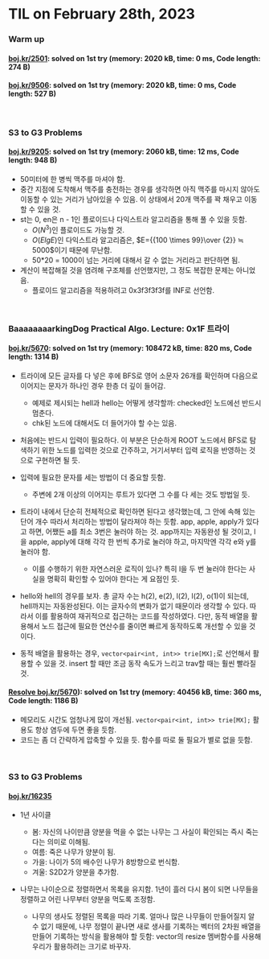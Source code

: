 # **TIL on February 28th, 2023**
### Warm up
#### [boj.kr/2501](../../../Problem%20Solving/boj/uncategorized/2501-02-28-2023.cpp): solved on 1st try (memory: 2020 kB, time: 0 ms, Code length: 274 B)

#### [boj.kr/9506](../../../Problem%20Solving/boj/uncategorized/9506-02-28-2023.cpp): solved on 1st try (memory: 2020 kB, time: 0 ms, Code length: 527 B)
<br>

### S3 to G3 Problems
#### [boj.kr/9205](../../../Problem%20Solving/boj/random%20defense/9205-02-28-2023.cpp): solved on 1st try (memory: 2060 kB, time: 12 ms, Code length: 948 B)
* 50미터에 한 병씩 맥주를 마셔야 함.
* 중간 지점에 도착해서 맥주를 충전하는 경우를 생각하면 아직 맥주를 마시지 않아도 이동할 수 있는 거리가 남아있을 수 있음. 이 상태에서 20개 맥주를 꽉 채우고 이동할 수 있을 것.
* st는 0, en은 n - 1인 플로이드나 다익스트라 알고리즘을 통해 풀 수 있을 듯함.
  - $O(N^3)$인 플로이드도 가능할 것.
  - $O(ElgE)$인 다익스트라 알고리즘은, $E={{100 \times 99}\over {2}} ≒ 5000$이기 때문에 무난함.
  - 50*20 = 1000이 넘는 거리에 대해서 갈 수 없는 거리라고 판단하면 됨.
* 계산이 복잡해질 것을 염려해 구조체를 선언했지만, 그 정도 복잡한 문제는 아니었음.
  - 플로이드 알고리즘을 적용하려고 0x3f3f3f3f를 INF로 선언함.
<br>

### BaaaaaaaarkingDog Practical Algo. Lecture: 0x1F 트라이
#### [boj.kr/5670](../../../Problem%20Solving/boj/Trie/5670-02-28-2023.cpp): solved on 1st try (memory: 108472 kB, time: 820 ms, Code length: 1314 B)
* 트라이에 모든 글자를 다 넣은 후에 BFS로 영어 소문자 26개를 확인하며 다음으로 이어지는 문자가 하나인 경우 한층 더 깊이 들어감.
  - 예제로 제시되는 hell과 hello는 어떻게 생각할까: checked인 노드에선 반드시 멈춘다.
  - chk된 노드에 대해서도 더 들어가야 할 수는 있음.
* 처음에는 반드시 입력이 필요하다. 이 부분은 단순하게 ROOT 노드에서 BFS로 탐색하기 위한 노드를 입력한 것으로 간주하고, 거기서부터 입력 로직을 반영하는 것으로 구현하면 될 듯.
* 입력에 필요한 문자를 세는 방법이 더 중요할 듯함.
  - 주변에 2개 이상의 이어지는 루트가 있다면 그 수를 다 세는 것도 방법일 듯.

* 트라이 내에서 단순히 전체적으로 확인하면 된다고 생각했는데, 그 안에 속해 있는 단어 개수 따라서 처리하는 방법이 달라져야 하는 듯함. app, apple, apply가 있다고 하면, 어쨌든 a를 최소 3번은 눌러야 하는 것. app까지는 자동완성 될 것이고, l을 apple, apply에 대해 각각 한 번씩 추가로 눌러야 하고, 마지막엔 각각 e와 y를 눌러야 함.
  - 이를 수행하기 위한 자연스러운 로직이 있나? 특히 l을 두 번 눌러야 한다는 사실을 명확히 확인할 수 있어야 한다는 게 요점인 듯.

* hello와 hell의 경우를 보자. 총 글자 수는 h(2), e(2), l(2), l(2), o(1)이 되는데, hell까지는 자동완성된다. 이는 글자수의 변화가 없기 때문이라 생각할 수 있다. 따라서 이를 활용하여 재귀적으로 접근하는 코드를 작성하였다. 다만, 동적 배열을 활용해서 노드 접근에 필요한 연산수를 줄이면 빠르게 동작하도록 개선할 수 있을 것이다.

* 동적 배열을 활용하는 경우, `vector<pair<int, int>> trie[MX];`로 선언해서 활용할 수 있을 것. insert 할 때만 조금 동작 속도가 느리고 trav할 때는 훨씬 빨라질 것.

#### [Resolve boj.kr/5670](../../../Problem%20Solving/boj/Trie/5670-re-02-28-2023.cpp)): solved on 1st try (memory: 40456 kB, time: 360 ms, Code length: 1186 B)
* 메모리도 시간도 엄청나게 많이 개선됨. `vector<pair<int, int>> trie[MX];` 활용도 항상 염두에 두면 좋을 듯함.
* 코드는 좀 더 간략하게 압축할 수 있을 듯. 함수를 따로 둘 필요가 별로 없을 듯함.
<br>

### S3 to G3 Problems
#### [boj.kr/16235](../../../Problem%20Solving/boj/random%20defense/16235-02-28-2023.cpp)
* 1년 사이클
  - 봄: 자신의 나이만큼 양분을 먹을 수 없는 나무는 그 사실이 확인되는 즉시 죽는다는 의미로 이해됨.
  - 여름: 죽은 나무가 양분이 됨.
  - 가을: 나이가 5의 배수인 나무가 8방향으로 번식함.
  - 겨울: S2D2가 양분을 추가함.

* 나무는 나이순으로 정렬하면서 목록을 유지함. 1년이 흘러 다시 봄이 되면 나무들을 정렬하고 어린 나무부터 양분을 먹도록 조정함.
  - 나무의 생사도 정렬된 목록을 따라 기록. 얼마나 많은 나무들이 만들어질지 알 수 없기 때문에, 나무 정렬이 끝나면 새로 생사를 기록하는 벡터의 2차원 배열을 만들어 기록하는 방식을 활용해야 할 듯함: vector의 resize 멤버함수를 사용해 우리가 활용하려는 크기로 바꾸자.